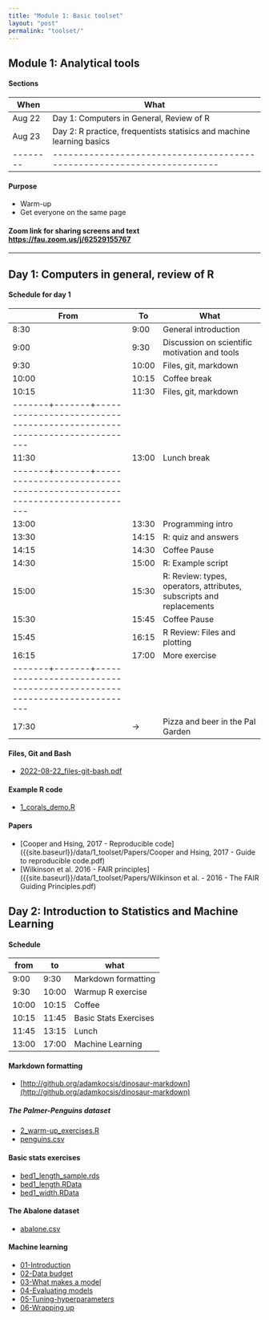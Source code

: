 ```yaml
---
title: "Module 1: Basic toolset"
layout: "post" 
permalink: "toolset/"
---
```


## Module 1: Analytical tools

#### Sections

| When     | What                                                                    |
|--------------|----------------------------------------------------------|
| Aug 22   | Day 1: Computers in General, Review of R                                |
| Aug 23   | Day 2: R practice, frequentists statisics and machine learning basics   |
| -------- | ----------------------------------------------------------------------- |

#### Purpose

-   Warm-up
-   Get everyone on the same page

#### Zoom link for sharing screens and text <https://fau.zoom.us/j/62529155767>

------------------------------------------------------------------------

## Day 1: Computers in general, review of R

#### Schedule for day 1

| From                                                                                    | To    | What                                                                 |
|-----------|-----------|---------------------------------------------------|
| 8:30                                                                                    | 9:00  | General introduction                                                 |
| 9:00                                                                                    | 9:30  | Discussion on scientific motivation and tools                        |
| 9:30                                                                                    | 10:00 | Files, git, markdown                                                 |
| 10:00                                                                                   | 10:15 | Coffee break                                                         |
| 10:15                                                                                   | 11:30 | Files, git, markdown                                                 |
| -------+-------+----------------------------------------------------------------------- |       |                                                                      |
| 11:30                                                                                   | 13:00 | Lunch break                                                          |
| -------+-------+----------------------------------------------------------------------- |       |                                                                      |
| 13:00                                                                                   | 13:30 | Programming intro                                                    |
| 13:30                                                                                   | 14:15 | R: quiz and answers                                                  |
| 14:15                                                                                   | 14:30 | Coffee Pause                                                         |
| 14:30                                                                                   | 15:00 | R: Example script                                                    |
| 15:00                                                                                   | 15:30 | R: Review: types, operators, attributes, subscripts and replacements |
| 15:30                                                                                   | 15:45 | Coffee Pause                                                         |
| 15:45                                                                                   | 16:15 | R Review: Files and plotting                                         |
| 16:15                                                                                   | 17:00 | More exercise                                                        |
| -------+-------+----------------------------------------------------------------------- |       |                                                                      |
| 17:30                                                                                   | -\>   | Pizza and beer in the Pal Garden                                     |

#### Files, Git and Bash

-   [2022-08-22_files-git-bash.pdf]({{site.baseurl}}/slides/1_toolset/2022-08-22_files-git-bash.pdf)

#### Example R code

-   [1_corals_demo.R]({{site.baseurl}}/data/1_toolset/1_corals_demo.R)

#### Papers

-   [Cooper and Hsing, 2017 - Reproducible code]({{site.baseurl}}/data/1_toolset/Papers/Cooper and Hsing, 2017 - Guide to reproducible code.pdf)
-   [Wilkinson et al. 2016 - FAIR principles]({{site.baseurl}}/data/1_toolset/Papers/Wilkinson et al. - 2016 - The FAIR Guiding Principles.pdf)

## Day 2: Introduction to Statistics and Machine Learning

#### Schedule

| from  | to    | what                  |
|-------|-------|-----------------------|
| 9:00  | 9:30  | Markdown formatting   |
| 9:30  | 10:00 | Warmup R exercise      |
| 10:00 | 10:15 | Coffee                |
| 10:15 | 11:45 | Basic Stats Exercises |
| 11:45 | 13:15 | Lunch                 |
| 13:00 | 17:00 | Machine Learning                      |

#### Markdown formatting 

- [http://github.org/adamkocsis/dinosaur-markdown](http://github.org/adamkocsis/dinosaur-markdown)

##### The Palmer-Penguins dataset
-   [2_warm-up_exercises.R]({{site.baseurl}}/data/1_toolset/2_warm-up_exercises.R)
-   [penguins.csv]({{site.baseurl}}/data/1_toolset/penguins.csv)

#### Basic stats exercises

-   [bed1_length_sample.rds]({{site.baseurl}}/data/1_toolset/bed1_length_sample.rds)
-   [bed1_length.RData]({{site.baseurl}}/data/1_toolset/bed1_length.RData)
-   [bed1_width.RData]({{site.baseurl}}/data/1_toolset/bed1_width.RData)

#### The Abalone dataset
-   [abalone.csv]({{site.baseurl}}/data/1_toolset/abalone.csv)


<!--- Adam adds schedule and other stuff here --->

#### Machine learning

-   [01-Introduction]({{site.baseurl}}/slides/1_toolset/ml/01-introduction.html)
-   [02-Data budget]({{site.baseurl}}/slides/1_toolset/ml/02-data-budget.html)
-   [03-What makes a model]({{site.baseurl}}/slides/1_toolset/ml/03-what-makes-a-model.html)
-   [04-Evaluating models]({{site.baseurl}}/slides/1_toolset/ml/04-evaluating-models.html)
-   [05-Tuning-hyperparameters]({{site.baseurl}}/slides/1_toolset/ml/05-tuning-hyperparameters.html)
-   [06-Wrapping up]({{site.baseurl}}/slides/1_toolset/ml/06-wrapping-up.html)
